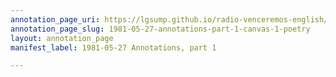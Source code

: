 ```yaml
---
annotation_page_uri: https://lgsump.github.io/radio-venceremos-english/annotations/1981-05-27-annotations-part-1-canvas-1-poetry.json
annotation_page_slug: 1981-05-27-annotations-part-1-canvas-1-poetry
layout: annotation_page
manifest_label: 1981-05-27 Annotations, part 1

---
```

